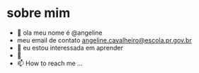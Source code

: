 # sobre mim
- 👋 ola meu nome é @angeline
- meu email de contato angeline.cavalheiro@escola.pr.gov.br
- 🌱 eu estou interessada em aprender
- 💞
- 📫 How to reach me ...
